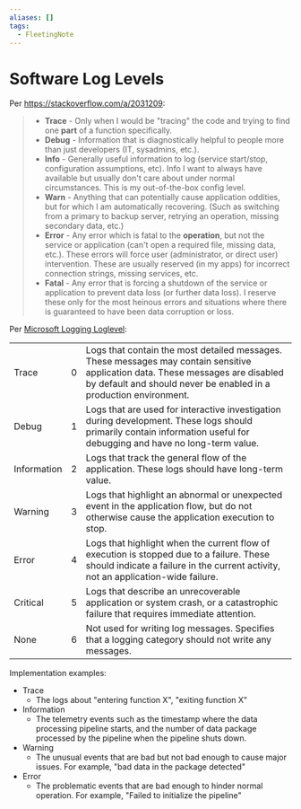 ```yaml
---
aliases: []
tags:
  - FleetingNote
---
```


# Software Log Levels

Per https://stackoverflow.com/a/2031209:

> - **Trace** - Only when I would be "tracing" the code and trying to find one **part** of a function specifically.
> - **Debug** - Information that is diagnostically helpful to people more than just developers (IT, sysadmins, etc.).
> - **Info** - Generally useful information to log (service start/stop, configuration assumptions, etc). Info I want to always have available but usually don't care about under normal circumstances. This is my out-of-the-box config level.
> - **Warn** - Anything that can potentially cause application oddities, but for which I am automatically recovering. (Such as switching from a primary to backup server, retrying an operation, missing secondary data, etc.)
> - **Error** - Any error which is fatal to the **operation**, but not the service or application (can't open a required file, missing data, etc.). These errors will force user (administrator, or direct user) intervention. These are usually reserved (in my apps) for incorrect connection strings, missing services, etc.
> - **Fatal** - Any error that is forcing a shutdown of the service or application to prevent data loss (or further data loss). I reserve these only for the most heinous errors and situations where there is guaranteed to have been data corruption or loss.

Per [Microsoft Logging Loglevel](https://learn.microsoft.com/en-us/dotnet/api/microsoft.extensions.logging.loglevel?view=net-8.0#fields):

|             |     |                                                                                                                                                                                                      |
| ----------- | --- | ---------------------------------------------------------------------------------------------------------------------------------------------------------------------------------------------------- |
| Trace       | 0   | Logs that contain the most detailed messages. These messages may contain sensitive application data. These messages are disabled by default and should never be enabled in a production environment. |
| Debug       | 1   | Logs that are used for interactive investigation during development. These logs should primarily contain information useful for debugging and have no long-term value.                               |
| Information | 2   | Logs that track the general flow of the application. These logs should have long-term value.                                                                                                         |
| Warning     | 3   | Logs that highlight an abnormal or unexpected event in the application flow, but do not otherwise cause the application execution to stop.                                                           |
| Error       | 4   | Logs that highlight when the current flow of execution is stopped due to a failure. These should indicate a failure in the current activity, not an application-wide failure.                        |
| Critical    | 5   | Logs that describe an unrecoverable application or system crash, or a catastrophic failure that requires immediate attention.                                                                        |
| None        | 6   | Not used for writing log messages. Specifies that a logging category should not write any messages.                                                                                                  |

Implementation examples:

* Trace
    * The logs about "entering function X", "exiting function X"
* Information
    * The telemetry events such as the timestamp where the data processing pipeline starts, and the number of data package processed by the pipeline when the pipeline shuts down.
* Warning
    * The unusual events that are bad but not bad enough to cause major issues. For example, "bad data in the package detected"
* Error 
    * The problematic events that are bad enough to hinder normal operation. For example, "Failed to initialize the pipeline"

